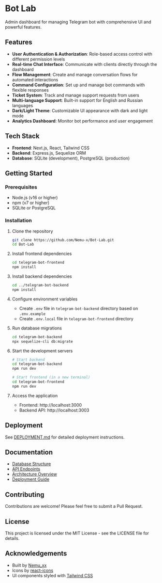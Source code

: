 # Bot Lab

Admin dashboard for managing Telegram bot with comprehensive UI and powerful features.

## Features

- **User Authentication & Authorization**: Role-based access control with different permission levels
- **Real-time Chat Interface**: Communicate with clients directly through the dashboard
- **Flow Management**: Create and manage conversation flows for automated interactions
- **Command Configuration**: Set up and manage bot commands with flexible responses
- **Ticket System**: Track and manage support requests from users
- **Multi-language Support**: Built-in support for English and Russian languages
- **Dark/Light Theme**: Customizable UI appearance with dark and light mode
- **Analytics Dashboard**: Monitor bot performance and user engagement

## Tech Stack

- **Frontend**: Next.js, React, Tailwind CSS
- **Backend**: Express.js, Sequelize ORM
- **Database**: SQLite (development), PostgreSQL (production)

## Getting Started

### Prerequisites

- Node.js (v16 or higher)
- npm (v7 or higher)
- SQLite or PostgreSQL

### Installation

1. Clone the repository
   ```bash
   git clone https://github.com/Nemu-x/Bot-Lab.git
   cd Bot-Lab
   ```

2. Install frontend dependencies
   ```bash
   cd telegram-bot-frontend
   npm install
   ```

3. Install backend dependencies
   ```bash
   cd ../telegram-bot-backend
   npm install
   ```

4. Configure environment variables
   - Create `.env` file in `telegram-bot-backend` directory based on `.env.example`
   - Create `.env.local` file in `telegram-bot-frontend` directory

5. Run database migrations
   ```bash
   cd telegram-bot-backend
   npx sequelize-cli db:migrate
   ```

6. Start the development servers
   ```bash
   # Start backend
   cd telegram-bot-backend
   npm run dev

   # Start frontend (in a new terminal)
   cd telegram-bot-frontend
   npm run dev
   ```

7. Access the application
   - Frontend: http://localhost:3000
   - Backend API: http://localhost:3003

## Deployment

See [DEPLOYMENT.md](documentation/deployment-guide.md) for detailed deployment instructions.

## Documentation

- [Database Structure](documentation/db-structure.md)
- [API Endpoints](documentation/api-endpoints.md)
- [Architecture Overview](documentation/architecture.md)
- [Deployment Guide](documentation/deployment-guide.md)

## Contributing

Contributions are welcome! Please feel free to submit a Pull Request.

## License

This project is licensed under the MIT License - see the LICENSE file for details.

## Acknowledgements

- Built by [Nemu_xx](https://github.com/Nemu-x)
- Icons by [react-icons](https://react-icons.github.io/react-icons/)
- UI components styled with [Tailwind CSS](https://tailwindcss.com/)
